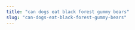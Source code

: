 ```yaml
---
title: "can dogs eat black forest gummy bears"
slug: "can-dogs-eat-black-forest-gummy-bears"
---
```


